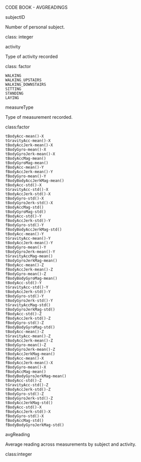 CODE BOOK - AVGREADINGS

subjectID

Number of personal subject.

class: integer

activity

Type of activity recorded

class: factor

	WALKING
	WALKING_UPSTAIRS
	WALKING_DOWNSTAIRS
	SITTING
	STANDING
	LAYING

measureType

Type of measurement recorded.

class:factor

	tBodyAcc-mean()-X
	tGravityAcc-mean()-X
	tBodyAccJerk-mean()-X
	tBodyGyro-mean()-X
	tBodyGyroJerk-mean()-X
	tBodyAccMag-mean()
	tBodyGyroMag-mean()
	fBodyAcc-mean()-Y
	fBodyAccJerk-mean()-Y
	fBodyGyro-mean()-Y
	fBodyBodyAccJerkMag-mean()
	tBodyAcc-std()-X
	tGravityAcc-std()-X
	tBodyAccJerk-std()-X
	tBodyGyro-std()-X
	tBodyGyroJerk-std()-X
	tBodyAccMag-std()
	tBodyGyroMag-std()
	fBodyAcc-std()-Y
	fBodyAccJerk-std()-Y
	fBodyGyro-std()-Y
	fBodyBodyAccJerkMag-std()
	tBodyAcc-mean()-Y
	tGravityAcc-mean()-Y
	tBodyAccJerk-mean()-Y
	tBodyGyro-mean()-Y
	tBodyGyroJerk-mean()-Y
	tGravityAccMag-mean()
	tBodyGyroJerkMag-mean()
	fBodyAcc-mean()-Z
	fBodyAccJerk-mean()-Z
	fBodyGyro-mean()-Z
	fBodyBodyGyroMag-mean()
	tBodyAcc-std()-Y
	tGravityAcc-std()-Y
	tBodyAccJerk-std()-Y
	tBodyGyro-std()-Y
	tBodyGyroJerk-std()-Y
	tGravityAccMag-std()
	tBodyGyroJerkMag-std()
	fBodyAcc-std()-Z
	fBodyAccJerk-std()-Z
	fBodyGyro-std()-Z
	fBodyBodyGyroMag-std()
	tBodyAcc-mean()-Z
	tGravityAcc-mean()-Z
	tBodyAccJerk-mean()-Z
	tBodyGyro-mean()-Z
	tBodyGyroJerk-mean()-Z
	tBodyAccJerkMag-mean()
	fBodyAcc-mean()-X
	fBodyAccJerk-mean()-X
	fBodyGyro-mean()-X
	fBodyAccMag-mean()
	fBodyBodyGyroJerkMag-mean()
	tBodyAcc-std()-Z
	tGravityAcc-std()-Z
	tBodyAccJerk-std()-Z
	tBodyGyro-std()-Z
	tBodyGyroJerk-std()-Z
	tBodyAccJerkMag-std()
	fBodyAcc-std()-X
	fBodyAccJerk-std()-X
	fBodyGyro-std()-X
	fBodyAccMag-std()
	fBodyBodyGyroJerkMag-std()
	
avgReading

Average reading across measurements by subject and activity.

class:integer

